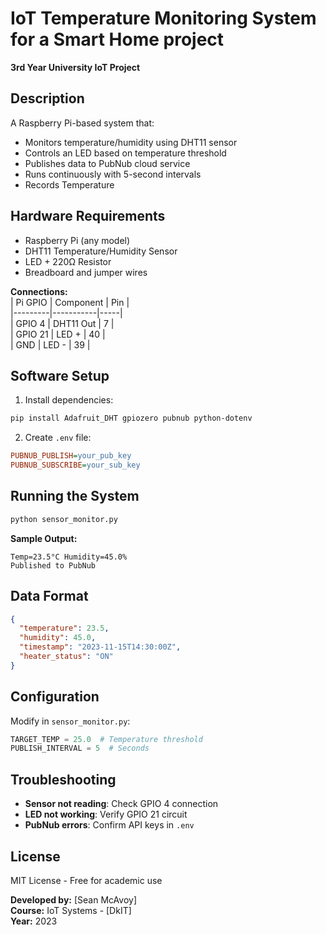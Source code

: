 # IoT Temperature Monitoring System  for a Smart Home project
**3rd Year University IoT Project**  

## Description  
A Raspberry Pi-based system that:  
- Monitors temperature/humidity using DHT11 sensor  
- Controls an LED based on temperature threshold  
- Publishes data to PubNub cloud service  
- Runs continuously with 5-second intervals
- Records Temperature

## Hardware Requirements  
- Raspberry Pi (any model)  
- DHT11 Temperature/Humidity Sensor  
- LED + 220Ω Resistor  
- Breadboard and jumper wires  

**Connections:**  
| Pi GPIO | Component | Pin |  
|---------|-----------|-----|  
| GPIO 4  | DHT11 Out | 7   |  
| GPIO 21 | LED +     | 40  |  
| GND     | LED -     | 39  |  

## Software Setup  
1. Install dependencies:  
```bash
pip install Adafruit_DHT gpiozero pubnub python-dotenv
```

2. Create `.env` file:  
```ini
PUBNUB_PUBLISH=your_pub_key
PUBNUB_SUBSCRIBE=your_sub_key
```

## Running the System  
```bash
python sensor_monitor.py
```

**Sample Output:**  
```
Temp=23.5°C Humidity=45.0%
Published to PubNub
```

## Data Format  
```json
{
  "temperature": 23.5,
  "humidity": 45.0,
  "timestamp": "2023-11-15T14:30:00Z",
  "heater_status": "ON"
}
```

## Configuration  
Modify in `sensor_monitor.py`:  
```python
TARGET_TEMP = 25.0  # Temperature threshold
PUBLISH_INTERVAL = 5  # Seconds
```

## Troubleshooting  
- **Sensor not reading**: Check GPIO 4 connection  
- **LED not working**: Verify GPIO 21 circuit  
- **PubNub errors**: Confirm API keys in `.env`  

## License  
MIT License - Free for academic use  

**Developed by:** [Sean McAvoy]  
**Course:** IoT Systems - [DkIT]  
**Year:** 2023  
```
